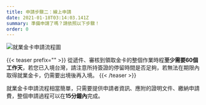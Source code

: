 ```yaml
---
title: 申請步驟二：線上申請
date: 2021-01-18T03:14:03.141Z
summary: 準備申請了嗎？請依照以下步驟！
order: 0
---
```

![就業金卡申請流程圖](/cms-uploads/流程圖-01.png "就業金卡申請流程圖")

{{< teaser prefix="" >}}
從遞件、審核到領取金卡的整個作業時程**至少需要60個工作天**，若您已入境台灣，請注意所持簽證的停留時間是否足夠，若無法在期限內取得就業金卡，仍需要出境後再入境。
{{< /teaser >}}

就業金卡申請流程相當簡單，只需要提供申請者資訊、應附的證明文件、繳納申請費，整個申請過程可以在**15分鐘內**完成。